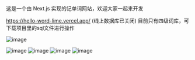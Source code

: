 这是一个由 Next.js 实现的记单词网站，欢迎大家一起来开发

https://hello-word-lime.vercel.app/
(线上数据库已关闭)
目前只有四级词库，可下载项目里的sql文件进行操作

![image](https://github.com/user-attachments/assets/682f6be5-187f-4794-b0dd-3a89a024e4b2)

![image](https://github.com/user-attachments/assets/028bd4b0-aded-499f-b589-723629be57d2)
![image](https://github.com/user-attachments/assets/c3f50e36-1b76-40f3-a603-788c2e668958)
![image](https://github.com/user-attachments/assets/191a6cea-44a3-4eb3-beb6-5e2ec9f65939)
![image](https://github.com/user-attachments/assets/dec0f206-436f-4d70-88fb-da4dbe4f5386)
